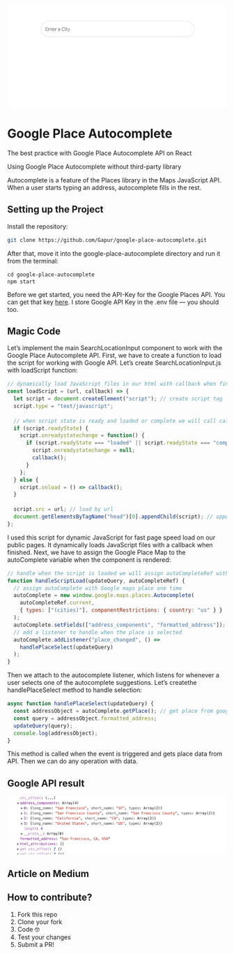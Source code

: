 <p align="center">
  <img width="700"src="https://github.com/Gapur/google-place-autocomplete/blob/master/public/example.gif">
</p>

# Google Place Autocomplete

The best practice with Google Place Autocomplete API on React

Using Google Place Autocomplete without third-party library

Autocomplete is a feature of the Places library in the Maps JavaScript API. When a user starts typing an address, autocomplete fills in the rest.

## Setting up the Project

Install the repository:
```sh
git clone https://github.com/Gapur/google-place-autocomplete.git
```

After that, move it into the google-place-autocomplete directory and run it from the terminal:
```
cd google-place-autocomplete
npm start
```

Before we get started, you need the API-Key for the Google Places API. You can get that key [here](https://developers.google.com/maps/documentation/javascript/places-autocomplete). I store Google API Key in the .env file — you should too.

## Magic Code

Let’s implement the main SearchLocationInput component to work with the Google Place Autocomplete API. First, we have to create a function to load the script for working with Google API. Let’s create SearchLocationInput.js with loadScript function:

```js
// dynamically load JavaScript files in our html with callback when finished
const loadScript = (url, callback) => {
  let script = document.createElement("script"); // create script tag
  script.type = "text/javascript";

  // when script state is ready and loaded or complete we will call callback
  if (script.readyState) {
    script.onreadystatechange = function() {
      if (script.readyState === "loaded" || script.readyState === "complete") {
        script.onreadystatechange = null;
        callback();
      }
    };
  } else {
    script.onload = () => callback();
  }

  script.src = url; // load by url
  document.getElementsByTagName("head")[0].appendChild(script); // append to head
};
```

I used this script for dynamic JavaScript for fast page speed load on our public pages. It dynamically loads JavaScript files with a callback when finished. Next, we have to assign the Google Place Map to the autoComplete variable when the component is rendered:

```js
// handle when the script is loaded we will assign autoCompleteRef with google maps place autocomplete
function handleScriptLoad(updateQuery, autoCompleteRef) {
  // assign autoComplete with Google maps place one time
  autoComplete = new window.google.maps.places.Autocomplete(
    autoCompleteRef.current,
    { types: ["(cities)"], componentRestrictions: { country: "us" } }
  );
  autoComplete.setFields(["address_components", "formatted_address"]); // specify what properties we will get from API
  // add a listener to handle when the place is selected
  autoComplete.addListener("place_changed", () =>
    handlePlaceSelect(updateQuery)
  );
}
```

Then we attach to the autocomplete listener, which listens for whenever a user selects one of the autocomplete suggestions. Let’s createthe handlePlaceSelect method to handle selection:

```js
async function handlePlaceSelect(updateQuery) {
  const addressObject = autoComplete.getPlace(); // get place from google api
  const query = addressObject.formatted_address;
  updateQuery(query);
  console.log(addressObject);
}
```

This method is called when the event is triggered and gets place data from API. Then we can do any operation with data.

## Google API result

<p align="center">
  <img width="800"src="https://github.com/Gapur/google-place-autocomplete/blob/master/public/result.png">
</p>

## Article on Medium


## How to contribute?

1. Fork this repo
2. Clone your fork
3. Code 🤓
4. Test your changes
5. Submit a PR!
